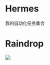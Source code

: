 # Hermes

我的自动化任务集合

# Raindrop

![](https://imagev2.xmcdn.com/storages/40b1-audiofreehighqps/F6/E7/GKwRIMAHt7yWAADJBQH1D0do.png)
